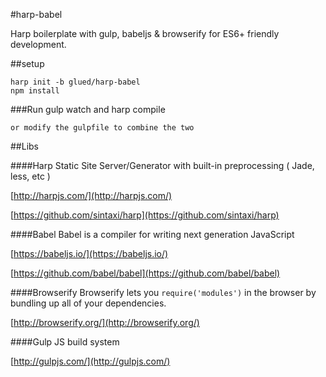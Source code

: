 #harp-babel

Harp boilerplate with gulp, babeljs & browserify for ES6+ friendly development.

##setup

	harp init -b glued/harp-babel
	npm install

###Run
	gulp watch and harp compile

	or modify the gulpfile to combine the two

##Libs

####Harp
Static Site Server/Generator with built-in preprocessing ( Jade, less, etc )

[http://harpjs.com/](http://harpjs.com/)

[https://github.com/sintaxi/harp](https://github.com/sintaxi/harp)

####Babel
Babel is a compiler for writing next generation JavaScript

[https://babeljs.io/](https://babeljs.io/)

[https://github.com/babel/babel](https://github.com/babel/babel)


####Browserify
Browserify lets you `require('modules')` in the browser by bundling up all of your dependencies.

[http://browserify.org/](http://browserify.org/)

####Gulp
JS build system

[http://gulpjs.com/](http://gulpjs.com/)
